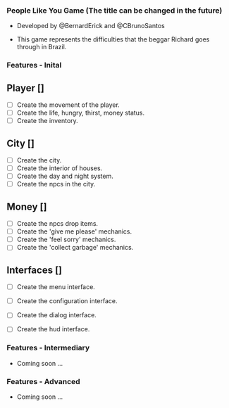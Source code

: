 ### People Like You Game (The title can be changed in the future)

- Developed by @BernardErick and @CBrunoSantos

- This game represents the difficulties that the beggar Richard goes through in Brazil.

### Features - Inital

## Player []
- [ ] Create the movement of the player.
- [ ] Create the life, hungry, thirst, money status.
- [ ] Create the inventory.

## City []
- [ ] Create the city.
- [ ] Create the interior of houses.
- [ ] Create the day and night system.
- [ ] Create the npcs in the city.

## Money []
- [ ] Create the npcs drop items.
- [ ] Create the 'give me please' mechanics.
- [ ] Create the 'feel sorry' mechanics.
- [ ] Create the 'collect garbage' mechanics.

## Interfaces []
- [ ] Create the menu interface.
- [ ] Create the configuration interface.
- [ ] Create the dialog interface.
- [ ] Create the hud interface.


### Features - Intermediary

- Coming soon ...

### Features - Advanced

- Coming soon ...